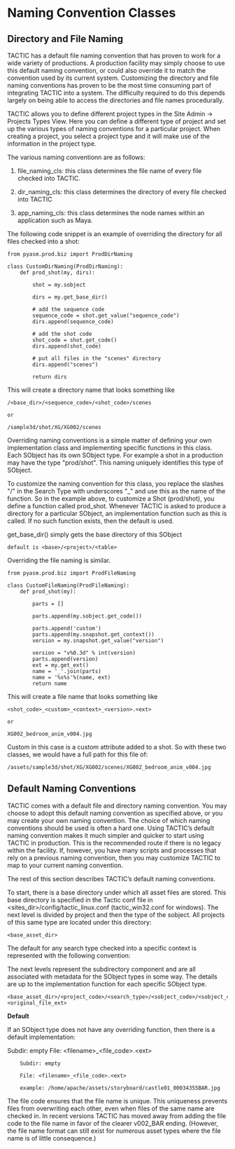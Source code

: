 # Naming Convention Classes

## Directory and File Naming

TACTIC has a default file naming convention that has proven to work for
a wide variety of productions. A production facility may simply choose
to use this default naming convention, or could also override it to
match the convention used by its current system. Customizing the
directory and file naming conventions has proven to be the most time
consuming part of integrating TACTIC into a system. The difficulty
required to do this depends largely on being able to access the
directories and file names procedurally.

TACTIC allows you to define different project types in the Site Admin →
Projects Types View. Here you can define a different type of project and
set up the various types of naming conventions for a particular project.
When creating a project, you select a project type and it will make use
of the information in the project type.

The various naming conventionn are as follows:

1.  file_naming_cls: this class determines the file name of every file
    checked into TACTIC.

2.  dir_naming_cls: this class determines the directory of every file
    checked into TACTIC

3.  app_naming_cls: this class determines the node names within an
    application such as Maya.

The following code snippet is an example of overriding the directory for
all files checked into a shot:

    from pyasm.prod.biz import ProdDirNaming

    class CustomDirNaming(ProdDirNaming):
        def prod_shot(my, dirs):

            shot = my.sobject

            dirs = my.get_base_dir()

            # add the sequence code
            sequence_code = shot.get_value("sequence_code")
            dirs.append(sequence_code)

            # add the shot code
            shot_code = shot.get_code()
            dirs.append(shot_code)

            # put all files in the "scenes" directory
            dirs.append("scenes")

            return dirs

This will create a directory name that looks something like

```
/<base_dir>/<sequence_code>/<shot_code>/scenes

or

/sample3d/shot/XG/XG002/scenes
```

Overriding naming conventions is a simple matter of defining your own
implementation class and implementing specific functions in this class.
Each SObject has its own SObject type. For example a shot in a
production may have the type "prod/shot". This naming uniquely
identifies this type of SObject.

To customize the naming convention for this class, you replace the
slashes "/" in the Search Type with underscores "_" and use this as the
name of the function. So in the example above, to customize a Shot
(prod/shot), you define a function called prod_shot. Whenever TACTIC is
asked to produce a directory for a particular SObject, an implementation
function such as this is called. If no such function exists, then the
default is used.

get_base_dir() simply gets the base directory of this SObject

    default is <base>/<project>/<table>

Overriding the file naming is similar.

    from pyasm.prod.biz import ProdFileNaming

    class CustomFileNaming(ProdFileNaming):
        def prod_shot(my):

            parts = []

            parts.append(my.sobject.get_code())

            parts.append('custom')
            parts.append(my.snapshot.get_context())
            version = my.snapshot.get_value("version")

            version = "v%0.3d" % int(version)
            parts.append(version)
            ext = my.get_ext()
            name = '_'.join(parts)
            name = '%s%s'%(name, ext)
            return name

This will create a file name that looks something like

```
<shot_code>_<custom>_<context>_<version>.<ext>

or

XG002_bedroom_anim_v004.jpg
```

Custom in this case is a custom attribute added to a shot. So with these
two classes, we would have a full path for this file of:

```
/assets/sample3d/shot/XG/XG002/scenes/XG002_bedroom_anim_v004.jpg
```


## Default Naming Conventions

TACTIC comes with a default file and directory naming convention. You
may choose to adopt this default naming convention as specified above,
or you may create your own naming convention. The choice of which naming
conventions should be used is often a hard one. Using TACTIC’s default
naming convention makes it much simpler and quicker to start using
TACTIC in production. This is the recommended route if there is no
legacy within the facility. If, however, you have many scripts and
processes that rely on a previous naming convention, then you may
customize TACTIC to map to your current naming convention.

The rest of this section describes TACTIC’s default naming conventions.

To start, there is a base directory under which all asset files are
stored. This base directory is specified in the Tactic conf file in
&lt;sites_dir&gt;/config/tactic_linux.conf (tactic_win32.conf for windows).
The next level is divided by project and then the type of the sobject.
All projects of this same type are located under this directory:

`<base_asset_dir>`

The default for any search type checked into a specific context is
represented with the following convention:

The next levels represent the subdirectory component and are all
associated with metadata for the SObject types in some way. The details
are up to the implementation function for each specific SObject type.

    <base_asset_dir>/<project_code>/<search_type>/<sobject_code>/<sobject_code>_<snapshot_context>_<snapshot_version>.<original_file_ext>

**Default**

If an SObject type does not have any overriding function, then there is
a default implementation:

Subdir: empty File: &lt;filename&gt;_&lt;file_code&gt;.&lt;ext&gt;

        Subdir: empty

        File: <filename>_<file_code>.<ext>

        example: /home/apache/assets/storyboard/castle01_00034355BAR.jpg

The file code ensures that the file name is unique. This uniqueness
prevents files from overwriting each other, even when files of the same
name are checked in. In recent versions TACTIC has moved away from
adding the file code to the file name in favor of the clearer v002_BAR
ending. (However, the file name format can still exist for numerous
asset types where the file name is of little consequence.)
